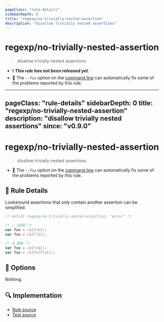 ```yaml
---
pageClass: "rule-details"
sidebarDepth: 0
title: "regexp/no-trivially-nested-assertion"
description: "disallow trivially nested assertions"
---
```

# regexp/no-trivially-nested-assertion

> disallow trivially nested assertions

- :exclamation: <badge text="This rule has not been released yet." vertical="middle" type="error"> ***This rule has not been released yet.*** </badge>
- :wrench: The `--fix` option on the [command line](https://eslint.org/docs/user-guide/command-line-interface#fixing-problems) can automatically fix some of the problems reported by this rule.

---
pageClass: "rule-details"
sidebarDepth: 0
title: "regexp/no-trivially-nested-assertion"
description: "disallow trivially nested assertions"
since: "v0.9.0"
---
# regexp/no-trivially-nested-assertion

> disallow trivially nested assertions

- :wrench: The `--fix` option on the [command line](https://eslint.org/docs/user-guide/command-line-interface#fixing-problems) can automatically fix some of the problems reported by this rule.

## :book: Rule Details

Lookaround assertions that only contain another assertion can be simplified.

<eslint-code-block fix>

```js
/* eslint regexp/no-trivially-nested-assertion: "error" */

/* ✓ GOOD */
var foo = /a(?=b)/;
var foo = /a(?!$)/;

/* ✗ BAD */
var foo = /a(?=$)/;
var foo = /a(?=(?!a))/;
```

</eslint-code-block>

## :wrench: Options

Nothing.

## :mag: Implementation

- [Rule source](https://github.com/ota-meshi/eslint-plugin-regexp/blob/master/lib/rules/no-trivially-nested-assertion.ts)
- [Test source](https://github.com/ota-meshi/eslint-plugin-regexp/blob/master/tests/lib/rules/no-trivially-nested-assertion.ts)
